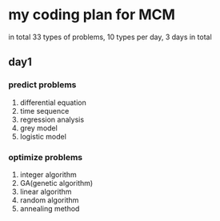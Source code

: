 # my coding plan for MCM

in total 33 types of problems, 10 types per day, 3 days in total

## day1

### predict problems

1. differential equation
2. time sequence
3. regression analysis
4. grey model
5. logistic model

### optimize problems

1. integer algorithm
2. GA(genetic algorithm)
3. linear algorithm
4. random algorithm
5. annealing method
